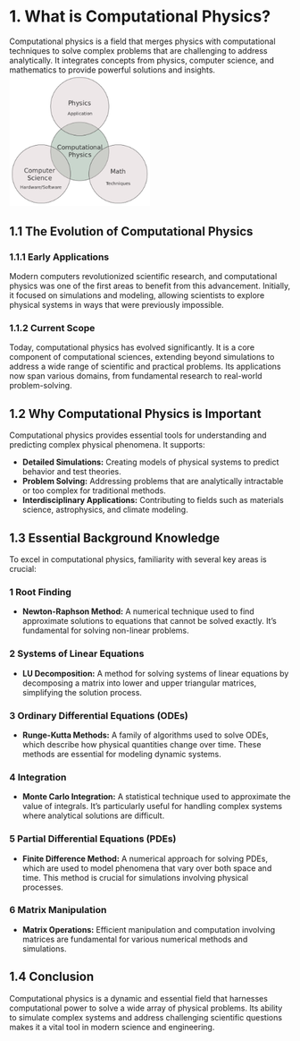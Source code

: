 # 1. What is Computational Physics?

Computational physics is a field that merges physics with computational techniques to solve complex problems that are challenging to address analytically. It integrates concepts from physics, computer science, and mathematics to provide powerful solutions and insights. 
<img src="./Computational_physics_diagram.png" alt="Flowchart of the Computational Process" width="50%" />


## 1.1 The Evolution of Computational Physics

### 1.1.1 Early Applications

Modern computers revolutionized scientific research, and computational physics was one of the first areas to benefit from this advancement. Initially, it focused on simulations and modeling, allowing scientists to explore physical systems in ways that were previously impossible.

### 1.1.2 Current Scope

Today, computational physics has evolved significantly. It is a core component of computational sciences, extending beyond simulations to address a wide range of scientific and practical problems. Its applications now span various domains, from fundamental research to real-world problem-solving.

## 1.2 Why Computational Physics is Important

Computational physics provides essential tools for understanding and predicting complex physical phenomena. It supports:

- **Detailed Simulations:** Creating models of physical systems to predict behavior and test theories.
- **Problem Solving:** Addressing problems that are analytically intractable or too complex for traditional methods.
- **Interdisciplinary Applications:** Contributing to fields such as materials science, astrophysics, and climate modeling.

## 1.3 Essential Background Knowledge

To excel in computational physics, familiarity with several key areas is crucial:

### 1 Root Finding

- **Newton-Raphson Method:** A numerical technique used to find approximate solutions to equations that cannot be solved exactly. It’s fundamental for solving non-linear problems.

### 2 Systems of Linear Equations

- **LU Decomposition:** A method for solving systems of linear equations by decomposing a matrix into lower and upper triangular matrices, simplifying the solution process.

### 3 Ordinary Differential Equations (ODEs)

- **Runge-Kutta Methods:** A family of algorithms used to solve ODEs, which describe how physical quantities change over time. These methods are essential for modeling dynamic systems.

### 4 Integration

- **Monte Carlo Integration:** A statistical technique used to approximate the value of integrals. It’s particularly useful for handling complex systems where analytical solutions are difficult.

### 5 Partial Differential Equations (PDEs)

- **Finite Difference Method:** A numerical approach for solving PDEs, which are used to model phenomena that vary over both space and time. This method is crucial for simulations involving physical processes.

### 6 Matrix Manipulation

- **Matrix Operations:** Efficient manipulation and computation involving matrices are fundamental for various numerical methods and simulations.

## 1.4 Conclusion

Computational physics is a dynamic and essential field that harnesses computational power to solve a wide array of physical problems. Its ability to simulate complex systems and address challenging scientific questions makes it a vital tool in modern science and engineering.
